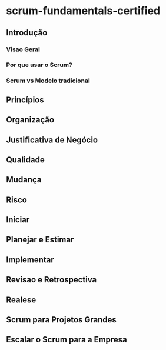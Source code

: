 # scrum-fundamentals-certified

## Introdução 
### Visao Geral
### Por que usar o Scrum?
### Scrum vs Modelo tradicional
## Princípios
## Organização
## Justificativa de Negócio
## Qualidade 
## Mudança
## Risco
## Iniciar
## Planejar e Estimar
## Implementar
## Revisao e Retrospectiva
## Realese
## Scrum para Projetos Grandes
## Escalar o Scrum para a Empresa
